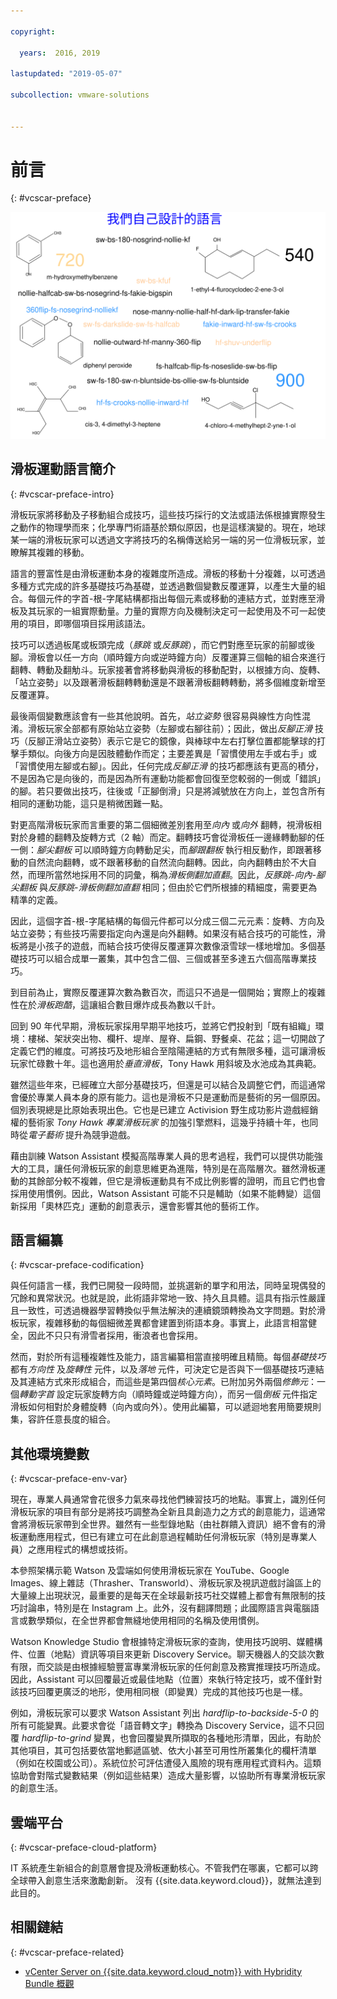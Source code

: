 ```yaml
---

copyright:

  years:  2016, 2019

lastupdated: "2019-05-07"

subcollection: vmware-solutions


---
```


# 前言
{: #vcscar-preface}

![我們自己設計的語言](../../images/vcscar-alood.svg "我們自己設計的語言")

## 滑板運動語言簡介
{: #vcscar-preface-intro}

滑板玩家將移動及子移動組合成技巧，這些技巧採行的文法或語法係根據實際發生之動作的物理學而來；化學專門術語基於類似原因，也是這樣演變的。現在，地球某一端的滑板玩家可以透過文字將技巧的名稱傳送給另一端的另一位滑板玩家，並瞭解其複雜的移動。

語言的豐富性是由滑板運動本身的複雜度所造成。滑板的移動十分複雜，以可透過多種方式完成的許多基礎技巧為基礎，並透過數個變數反覆運算，以產生大量的組合。每個元件的字首-根-字尾結構都指出每個元素或移動的連結方式，並對應至滑板及其玩家的一組實際動量。力量的實際方向及機制決定可一起使用及不可一起使用的項目，即哪個項目採用該語法。

技巧可以透過板尾或板頭完成（*豚跳* 或*反豚跳*），而它們對應至玩家的前腳或後腳。滑板會以任一方向（順時鐘方向或逆時鐘方向）反覆運算三個軸的組合來進行翻轉、轉動及翻觔斗。玩家接著會將移動與滑板的移動配對，以根據方向、旋轉、「站立姿勢」以及跟著滑板翻轉轉動還是不跟著滑板翻轉轉動，將多個維度新增至反覆運算。

最後兩個變數應該會有一些其他說明。首先，*站立姿勢* 很容易與線性方向性混淆。滑板玩家全部都有原始站立姿勢（左腳或右腳往前）；因此，做出*反腳正滑* 技巧（反腳正滑站立姿勢）表示它是它的鏡像，與棒球中左右打擊位置都能擊球的打擊手類似。向後方向是因肢體動作而定；主要差異是「習慣使用左手或右手」或「習慣使用左腳或右腳」。因此，任何完成*反腳正滑* 的技巧都應該有更高的積分，不是因為它是向後的，而是因為所有運動功能都會回復至您較弱的一側或「錯誤」的腳。若只要做出技巧，往後或「正腳倒滑」只是將減號放在方向上，並包含所有相同的運動功能，這只是稍微困難一點。

對更高階滑板玩家而言重要的第二個細微差別套用至*向內* 或*向外* 翻轉，視滑板相對於身體的翻轉及旋轉方式（2 軸）而定。翻轉技巧會從滑板任一邊緣轉動腳的任一側：*腳尖翻板* 可以順時鐘方向轉動足尖，而*腳跟翻板* 執行相反動作，即跟著移動的自然流向翻轉，或不跟著移動的自然流向翻轉。因此，向內翻轉由於不大自然，而理所當然地採用不同的詞彙，稱為*滑板側翻加直翻*。因此，*反豚跳-向內-腳尖翻板* 與*反豚跳-滑板側翻加直翻* 相同；但由於它們所根據的精細度，需要更為精準的定義。

因此，這個字首-根-字尾結構的每個元件都可以分成三個二元元素：旋轉、方向及站立姿勢；有些技巧需要指定向內還是向外翻轉。如果沒有結合技巧的可能性，滑板將是小孩子的遊戲，而結合技巧使得反覆運算次數像滾雪球一樣地增加。多個基礎技巧可以組合成單一叢集，其中包含二個、三個或甚至多達五六個高階專業技巧。

到目前為止，實際反覆運算次數為數百次，而這只不過是一個開始；實際上的複雜性在於*滑板跑酷*，這讓組合數目爆炸成長為數以千計。

回到 90 年代早期，滑板玩家採用早期平地技巧，並將它們投射到「既有組織」環境：樓梯、架狀突出物、欄杆、堤岸、屋脊、扁鋼、野餐桌、花盆；這一切開啟了定義它們的維度。可將技巧及地形組合至陰陽連結的方式有無限多種，這可讓滑板玩家忙碌數十年。這也適用於*垂直滑板*，Tony Hawk 用斜坡及水池成為其典範。

雖然這些年來，已經確立大部分基礎技巧，但還是可以結合及調整它們，而這通常會優於專業人員本身的原有能力。這也是滑板不只是運動而是藝術的另一個原因。個別表現總是比原始表現出色。它也是已建立 Activision 野生成功影片遊戲經銷權的藝術家 *Tony Hawk 專業滑板玩家* 的加強引擎燃料，這幾乎持續十年，也同時從*電子藝術* 提升為競爭遊戲。

藉由訓練 Watson Assistant 模擬高階專業人員的思考過程，我們可以提供功能強大的工具，讓任何滑板玩家的創意思維更為進階，特別是在高階層次。雖然滑板運動的其餘部分較不複雜，但它是滑板運動具有不成比例影響的證明，而且它們也會採用使用慣例。因此，Watson Assistant 可能不只是輔助（如果不能轉變）這個新採用「奧林匹克」運動的創意表示，還會影響其他的藝術工作。

## 語言編纂
{: #vcscar-preface-codification}

與任何語言一樣，我們已開發一段時間，並挑選新的單字和用法，同時呈現偶發的冗餘和異常狀況。也就是說，此術語非常地一致、持久且具體。這具有指示性嚴謹且一致性，可透過機器學習轉換似乎無法解決的連續鏡頭轉換為文字問題。對於滑板玩家，複雜移動的每個細微差異都會建置到術語本身。事實上，此語言相當健全，因此不只只有滑雪者採用，衝浪者也會採用。

然而，對於所有這種複雜性及能力，語言編纂相當直接明確且精簡。每個*基礎技巧* 都有*方向性* 及*旋轉性* 元件，以及*落地* 元件，可決定它是否與下一個基礎技巧連結及其連結方式來形成組合，而這些是第四個*核心元素*。已附加另外兩個*修飾元*：一個*轉動字首* 設定玩家旋轉方向（順時鐘或逆時鐘方向），而另一個*倒板* 元件指定滑板如何相對於身體旋轉（向內或向外）。使用此編纂，可以遞迴地套用簡要規則集，容許任意長度的組合。

## 其他環境變數
{: #vcscar-preface-env-var}

現在，專業人員通常會花很多力氣來尋找他們練習技巧的地點。事實上，識別任何滑板玩家的項目有部分是將技巧調整為全新且具創造力之方式的創意能力，這通常會將滑板玩家帶到全世界。雖然有一些型錄地點（由社群饋入資訊）絕不會有的滑板運動應用程式，但已有建立可在此創意過程輔助任何滑板玩家（特別是專業人員）之應用程式的構想或技術。

本參照架構示範 Watson 及雲端如何使用滑板玩家在 YouTube、Google Images、線上雜誌（Thrasher、Transworld）、滑板玩家及視訊遊戲討論區上的大量線上出現狀況，最重要的是每天在全球最新技巧社交媒體上都會有無限制的技巧討論串，特別是在 Instagram 上。此外，沒有翻譯問題；此國際語言與電腦語言或數學類似，在全世界都會無縫地使用相同的名稱及使用慣例。

Watson Knowledge Studio 會根據特定滑板玩家的查詢，使用技巧說明、媒體構件、位置（地點）資訊等項目來更新 Discovery Service。聊天機器人的交談次數有限，而交談是由根據經驗豐富專業滑板玩家的任何創意及務實推理技巧所造成。因此，Assistant 可以回覆最近或最佳地點（位置）來執行特定技巧，或不僅針對該技巧回覆更廣泛的地形，使用相同根（即變異）完成的其他技巧也是一樣。

例如，滑板玩家可以要求 Watson Assistant 列出 *hardflip-to-backside-5-0* 的所有可能變異。此要求會從「語音轉文字」轉換為 Discovery Service，這不只回覆 *hardflip-to-grind* 變異，也會回覆變異所擷取的各種地形清單，因此，有助於其他項目，其可包括要依當地郵遞區號、依大小甚至可用性所叢集化的欄杆清單（例如在校園或公司）。系統位於可評估遭侵入風險的現有應用程式資料內。這類協助會對階式變數結果（例如這些結果）造成大量影響，以協助所有專業滑板玩家的創意生活。

## 雲端平台
{: #vcscar-preface-cloud-platform}

IT 系統產生新組合的創意層會提及滑板運動核心。不管我們在哪裏，它都可以跨全球帶入創意生活來激勵創新。
沒有 {{site.data.keyword.cloud}}，就無法達到此目的。

## 相關鏈結
{: #vcscar-preface-related}

* [vCenter Server on {{site.data.keyword.cloud_notm}} with Hybridity Bundle 概觀](/docs/services/vmwaresolutions/archiref/vcs?topic=vmware-solutions-vcs-hybridity-intro)
